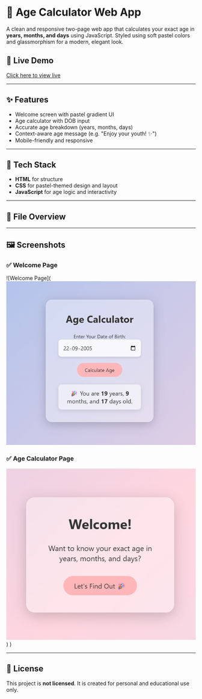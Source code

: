 # 🎂 Age Calculator Web App

A clean and responsive two-page web app that calculates your exact age in **years, months, and days** using JavaScript. Styled using soft pastel colors and glassmorphism for a modern, elegant look.

## 🔗 Live Demo
[Click here to view live]( https://anjali-2209.github.io/codealpha_tasks/)

---

## ✨ Features

- Welcome screen with pastel gradient UI
- Age calculator with DOB input
- Accurate age breakdown (years, months, days)
- Context-aware age message (e.g. "Enjoy your youth! ✨")
- Mobile-friendly and responsive

---

## 🧱 Tech Stack

- **HTML** for structure  
- **CSS** for pastel-themed design and layout  
- **JavaScript** for age logic and interactivity

---

## 📁 File Overview


---

## 🖼️ Screenshots

### ✅ Welcome Page  
![Welcome Page](![Welcome Page](https://github.com/anjali-2209/codealpha_tasks/blob/main/welcome.png?raw=true)



### ✅ Age Calculator Page  
![Calculator Page](https://github.com/anjali-2209/codealpha_tasks/blob/main/calculator.png?raw=true))
)

---

## 📜 License

This project is **not licensed**. It is created for personal and educational use only.
